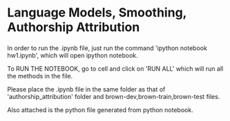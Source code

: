 # Language Models, Smoothing, Authorship Attribution

### 
In order to run the .ipynb file, just run the command 'ipython notebook hw1.ipynb', which will open ipython notebook.

To RUN THE NOTEBOOK, go to cell and click on 'RUN ALL' which will run all the methods in the file.

Please place the .ipynb file in the same folder as that of 'authorship_attribution' folder and brown-dev,brown-train,brown-test 
files.

Also attached is the python file generated from python notebook.